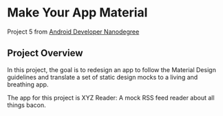 # Make Your App Material
Project 5 from [Android Developer Nanodegree](https://www.udacity.com/nanodegree)




## Project Overview ##

In this project, the goal is to redesign an app to follow the Material Design guidelines and translate a set of static design mocks to a living and breathing app.

The app for this project is XYZ Reader: A mock RSS feed reader about all things bacon.